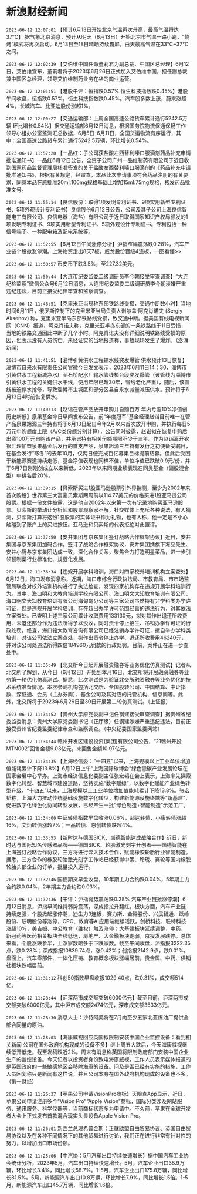 # 新浪财经新闻
`2023-06-12 12:07:01` 【预计6月13日开始北京气温再次升高，最高气温将达37℃】 据气象北京消息，预计从明天（6月13日）开始北京市气温一路小跑，“烧烤”模式将再次启动。6月13日至18日晴晒持续霸屏，白天最高气温在33℃~37℃之间。

`2023-06-12 12:02:39` 【艾伯维中国任命董莉君为副总裁、中国区总经理】6月12日，艾伯维宣布，董莉君将于2023年6月26日正式加入艾伯维中国，担任副总裁兼中国区总经理，领导艾伯维制药业务在华的商业运营。

`2023-06-12 12:01:51` 【港股午评：恒指跌0.57% 恒生科技指数跌0.45%】港股午间收盘，恒指跌0.57%，恒生科技指数跌0.45%。汽车股多数上涨，蔚来涨超4%，长城汽车、比亚迪股份涨超1%。

`2023-06-12 12:00:27` 【交通运输部：上周全国高速公路货车累计通行5242.5万辆 环比增长0.54%】据交通运输部6月12日消息，根据国务院物流保通保畅工作领导小组办公室监测汇总数据，6月5日-6月11日，全国货运物流有序运行，其中：全国高速公路货车累计通行5242.5万辆，环比增长0.54%。

`2023-06-12 11:57:20` 【一品红：子公司获盐酸左西替利嗪口服滴剂药品补充申请批准通知书】一品红6月12日公告，全资子公司广州一品红制药有限公司于近日收到国家药品监督管理局核准签发的关于盐酸左西替利嗪口服滴剂的《药品补充申请批准通知书》，根据有关规定，经审查，本品此次申请事项符合药品注册的有关要求，同意本品在原批准20ml:100mg规格基础上增加15ml:75mg规格，核发药品批准文号。

`2023-06-12 11:55:14` 【良信股份：取得1项发明专利证书、9项实用新型专利证书、5项外观设计专利证书】良信股份6月12日公告，公司及其子公司上海良信智能电工有限公司、良信电器（海盐）有限公司于近日取得国家知识产权局颁发的1项发明专利证书、9项实用新型专利证书、5项外观设计专利证书。专利包括一种信号端子、一种配电箱及配电系统等。

`2023-06-12 11:52:55` 【6月12日午间涨停分析】沪指窄幅震荡跌0.28%，汽车产业链个股掀涨停潮。上海物贸走出8天7板，威龙股份晋级4连板，一图看懂>>

`2023-06-12 11:50:57` 币安币下跌3.5%，至227.32美元。

`2023-06-12 11:50:44` 【大连市纪委监委二级调研员李今朝接受审查调查】“大连纪检监察”微信公众号6月12日消息，大连市纪委监委二级调研员李今朝涉嫌严重违纪违法，目前正接受纪律审查和监察调查。

`2023-06-12 11:46:51` 【克里米亚当局称东部铁路线受损，交通中断数小时】当地时间6月11日，俄罗斯控制下的克里米亚当局负责人谢尔盖·阿克肖诺夫 (Sergiy Aksenov) 称，克里米亚半岛东部铁路线受损，致交通中断。据美国有线电视新闻网（CNN）报道，阿克肖诺夫称，克里米亚半岛东部的一条铁路线于11日受损，当地的铁路交通因此中断了几个小时。阿克肖诺夫没有详细说明铁路线受损的原因，但表示没有人员伤亡。未经证实的当地报道称，事故现场发生了爆炸。（澎湃新闻）

`2023-06-12 11:41:51` 【淄博引黄供水工程输水线突发爆管 供水预计13日恢复】淄博市自来水有限责任公司官微今日发文表示，2023年6月11日14：30，淄博市引黄供水工程新城净水厂至石桥配水厂输水管线桓台段突发爆管（该管线为淄博市引黄供水工程的关键供水干线，使用年限已超30年，管线老化严重），随后，该管线被迫停水抢修，导致淄博市主城区和部分区县自来水减量减压供水。预计将于6月13日4时前恢复供水。

`2023-06-12 11:40:13` 【赵诣在管产品放开申购并自购百万 年内亏逾10%净值创历史新低】泉果基金今日早间发布公告，前“年度冠军”基金经理赵诣目前唯一在管产品泉果旭源三年持有将于6月13日起自今年2月以来首次放开申购，并执行每日5万元申购额度上限（A/C类份额分别计算），公告同时披露，赵诣拟在恢复申购后出资100万元自购该产品，并承诺持有相关份额期限不少于三年。作为赵诣离开农银汇理加盟泉果基金后发行的首支产品，泉果旭源三年持有发行之初便备受瞩目，在基金发行“寒冬”的去年10月，仅两日便完成百亿募集目标提前结募。但此后受困于新能源赛道持续走低，基金净值表现也同样不佳，单位净值已跌破0.9元/份，并于6月7日刚刚创成立以来新低，2023年以来同期业绩表现在同类基金（偏股混合型）中排名后20%。

`2023-06-12 11:39:15` 【贝索斯买进1股亚马逊股票引外界揣测，至少为2002年来首次购股】世界第三大富豪贝索斯两周前以114.77美元的价格买进1股亚马逊公司股票。根据一份文件披露，这是他自2002年以来第一次有记录地购买亚马逊股票。贝索斯的举动让分析师和股票观察家不解，社交媒体上充斥各种说法，有人猜测，贝索斯打算将这份1股股票的实体证书作为礼物，也有人称，他一定是不小心触碰到了账户上的买进按钮。亚马逊和贝索斯的代表拒绝对此置评。

`2023-06-12 11:37:50` 【安井集团与京东集团签订战略合作框架协议】近日，安井集团与京东集团加码合作，签订了战略合作框架协议，安井集团携旗下冻品先生、安井小厨与京东集团达成一致，深化合作关系，聚焦合力打造明星菜品，进一步引领预制菜行业标准化、规范化发展。

`2023-06-12 11:36:34` 【违规开展学科培训，海口对四家校外培训机构立案查处】6月12日，海口发布消息称，近期，海口市综合行政执法局、市教育局、市市场监管局联合对校外培训机构进行了执法检查，发现四家机构存在违规开展学科培训行为。其中，海口明和大教育培训学校有限公司、海口明文大知教育培训有限公司、海口明文大知教育培训有限公司海甸岛分公司等三家公司虽然持有非学科类办学许可证，但是违规开展学科培训，存在超出办学许可范围经营的违法行为，对其依法立案查处。已查明上述三家公司累计收取费用133130元，拟对其作出退还所收费用、未退还部分作为违法所得予以没收，同时责令停止招生、吊销办学许可证的行政处罚。经查，海口铭大教育咨询有限公司已经注销办学许可证，擅自举办学科类培训，对该公司依法立案查处，拟作出责令停止办学、退还所收费用46240元，并对该公司处违法所得四倍184960元罚款的行政处罚。目前，案件正在进一步查处中。

`2023-06-12 11:35:49` 【北交所今日起开展融资融券等业务优化仿真测试】记者从北交所了解到，从今日（6月12日）开始到本月16日，北交所将开展融资融券等业务第一轮优化仿真测试。据悉，此次测试是为验证北交所融资融券等业务优化的技术系统准备情况。本次参测机构包括北交所、全国股转公司、中国结算、中证指数、深证通、会员（主办券商）、基金公司及其对应的托管机构、信息商等。此外，北交所将于2023年6月26日至30日开展第二轮仿真测试。（上证报）

`2023-06-12 11:34:52` 【贵州大学原党委副书记任钢建接受审查调查】据贵州省纪委监委消息：贵州大学原党委副书记（正厅级）任钢建涉嫌严重违纪违法，目前正接受贵州省纪委监委纪律审查和监察调查。（中央纪委国家监委网站）

`2023-06-12 11:34:44` 赣州开发区建设投资(集团)有限公司公告，“21赣州开投MTN002”回售金额9.03亿元，未回售金额10.97亿元。

`2023-06-12 11:34:35` 【上海经信委：“十四五”以来，上海规模以上工业单位增加值能耗累计下降13.8%】6月12日上午“上海国际碳博会”绿色低碳产业发展论坛在国家会展中心举办。上海市经济信息化委副主任张宏韬在会上表示，上海率先探索数字化转型、智慧城市建设道路，坚持实施“数字赋绿”，以数字化赋能产业绿色转型升级，“十四五”以来，上海规模以上工业单位增加值能耗累计下降13.8%。张宏韬称，上海大力推动传统基础设施数字化转型，构建新能源设施终端等“新基建”，促进数字化绿色化协同转型发展，已经产生一批“绿色制造+智能制造”示范工厂。

`2023-06-12 11:34:00` 中证转债指数早盘收涨0.06%，超达转债、小康转债涨超16%，文灿转债涨超7%；一品转债、恩创转债跌超4%。

`2023-06-12 11:33:53` 【新时达与德国SICK、崮德智能达成战略合作】近日，新时达与国际知名传感器品牌——德国SICK、轮胎激光刻字开创者——崮德智能在上海签订战略合作协议，三方将进行深入技术合作，赋能橡胶轮胎行业智能制造。据悉，三方合作的橡胶轮胎激光刻字工作站已经获得中策、玲珑、赛轮等国内橡胶轮胎头部企业的订单，批量投入运行。

`2023-06-12 11:32:46` 国债期货早盘收盘，10年期主力合约跌0.04%，5年期主力合约跌0.04%，2年期主力合约跌0.03%。

`2023-06-12 11:32:36` 【午评：沪指弱势震荡跌0.28% 汽车产业链掀涨停潮】6月12日消息，沪指早间维持弱势震荡，深成指拉升翻红。板块方面，汽车产业链持续走强，个股掀起涨停潮，迪生力3连板，赛力斯、金钟股份、兴民智通、跃岭股份、联明股份等涨停，CPO、教育等AI应用端继续活跃，剑桥科技、联特科技涨超10%，美吉姆、中公教育（维权）触及涨停；大基建板块延续调整，中药、新冠药等医药相关板块全线低迷，房地产、大金融板块走弱，京投发展跌停。总体来看，个股涨跌参半，上涨家数略多于下跌家数。截至午间收盘，沪指报3222.35点，跌0.28%；深成指报10839.74点，涨0.42%；创指报2142.9点，跌0.01%。盘面上，汽车零部件、一体化压铸、教育概念板块涨幅居前，贵金属、中药、供销社板块跌幅居前。

`2023-06-12 11:31:12` 科创50指数早盘收报1029.40点，跌0.31%，成交额514亿。

`2023-06-12 11:28:44` 【沪深两市成交额突破6000亿元】截至目前，沪深两市成交额突破6000亿元，其中沪市成交额2474亿元，深市成交额3533亿元。

`2023-06-12 11:28:30` 消息人士：沙特阿美将在7月向至少五家北亚炼油厂提供全部合同量的原油。

`2023-06-12 11:28:03` 【海康威视回应英国拟限制安装中国企业监控设备：看到相关新闻 公司在国外政府机构现成的设备不多】继上周五大跌后，今天海康威视继续低开低走，截至发稿跌近2%。周末有消息称英国将限制政府部门安装中国企业生产的监控设备。今天记者以投资者身份致电海康威视，工作人员表示媒体报道的是英国政府的一些敏感地区会移除海康的设备。问及是否已经有实施的措施，工作人员回复称只是新闻有这样说，并且公司本身在国外政府机构现成的设备也不多。（第一财经）

`2023-06-12 11:26:37` 【苹果公司申请VisionPro商标】天眼查App显示，近日，苹果公司申请注册多个“Vision Pro”“Apple Vision”商标，国际分类涉及网站服务、通讯服务、科学仪器等，当前商标状态多为申请中。不久前，苹果在全球开发者大会上正式发布首款混合现实头显设备Apple Vision Pro。

`2023-06-12 11:26:01` 新西兰总理希普金斯：正就欧盟自由贸易协议、英国自由贸易协议以及在各种不同情况下的其他贸易进行讨论，我们正在进行非常有针对性的努力，以增加出口市场份额。

`2023-06-12 11:25:06` 【中汽协：5月汽车出口持续快速增长】据中国汽车工业协会统计分析，2023年5月，汽车出口持续快速增长。5月，汽车企业出口38.9万辆，环比增长3.4%，同比增长58.7%。1-5月，汽车企业出口175.8万辆，同比增长81.5%。5月，新能源汽车出口10.8万辆，环比增长7.9%，同比增长1.5倍。1-5月，新能源汽车出口45.7万辆，同比增长1.6倍。


